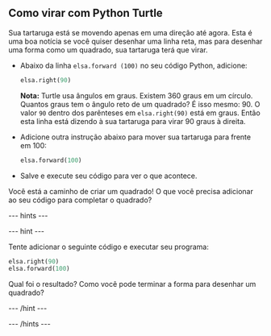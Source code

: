 ## Como virar com Python Turtle

Sua tartaruga está se movendo apenas em uma direção até agora. Esta é uma boa notícia se você quiser desenhar uma linha reta, mas para desenhar uma forma como um quadrado, sua tartaruga terá que virar.

- Abaixo da linha ` elsa.forward (100) ` no seu código Python, adicione:
    
    ```python
    elsa.right(90)
    ```
    
    **Nota:** Turtle usa ângulos em graus. Existem 360 graus em um círculo. Quantos graus tem o ângulo reto de um quadrado? É isso mesmo: 90. O valor `90` dentro dos parênteses em `elsa.right(90)` está em graus. Então esta linha está dizendo à sua tartaruga para virar 90 graus à direita.

- Adicione outra instrução abaixo para mover sua tartaruga para frente em 100:
    
    ```python
    elsa.forward(100)
    ```

- Salve e execute seu código para ver o que acontece.

Você está a caminho de criar um quadrado! O que você precisa adicionar ao seu código para completar o quadrado?

\--- hints \---

\--- hint \---

Tente adicionar o seguinte código e executar seu programa:

```python
elsa.right(90)
elsa.forward(100)
```

Qual foi o resultado? Como você pode terminar a forma para desenhar um quadrado?

\--- /hint \---

\--- /hints \---